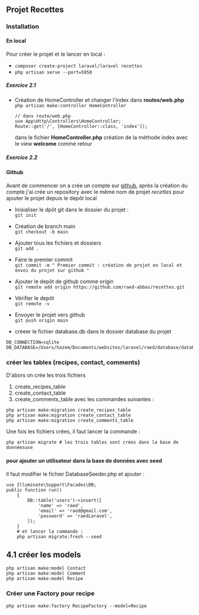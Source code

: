 ## Projet Recettes

### Installation
#### En local
Pour créer le projet et le lancer en local :  
- ``` composer create-project laravel/laravel recettes ```
- ``` php artisan serve --port=5050 ```
##### Exercice 2.1
- Création de HomeController et changer l'index dans **routes/web.php**
    ``` php artisan make:controller HomeController ```
    ``` 
    // dans route/web.php
    use App\Http\Controllers\HomeController;
    Route::get('/', [HomeController::class, 'index']);
    ```
    dans le fichier **HomeController.php** création de la méthode index avec le view **welcome** comme retour
##### Exercice 2.2
#### Github
Avant de commencer on a crée un compte sur [github](https://github.com), après la création du compte j'ai crée un repository avec le même nom de projet *recettes* pour ajouter le projet depuis le depôt local
- Inisialiser le dpôt git dans le dossier du projet :  
   ``` git init ```
- Création de branch main   
   ``` git checkout -b main ```
- Ajouter tous les fichiers et dossiers    
    ``` git add . ```
- Faire le premier commit  
    ``` git commit -m " Premier commit : création de projet en local et envoi du projet sur github " ```
- Ajouter le depôt de github comme origin  
    ``` git remote add origin https://github.com/raed-abbas/recettes.git ```
- Vérifier le depôt   
    ```git remote -v ```
- Envoyer le projet vers github   
    ``` git push origin main ```

- créeer le fichier database.db dans le dossier database du projet
```
DB_CONNECTION=sqlite
DB_DATABASE=/Users/hazem/Documents/websites/laravel/raed/database/database.db
```

### créer les tables (recipes, contact, comments)
D'abors on crée les trois fichiers 
1. create_recipes_table
2. create_contact_table 
3. create_comments_table 
avec les commandes suivantes :
```
php artisan make:migration create_recipes_table
php artisan make:migration create_contact_table
php artisan make:migration create_comments_table
```
Une fois les fichiers crées, il faut lancer la commande :
```
php artisan migrate # les trois tables sont crées dans la base de donnéesuse 
```
#### pour ajouter un utilisateur dans la base de données avec seed
Il faut modifier le fichier DatabaseSeeder.php et ajouter :
```
use Illuminate\Support\Facades\DB;
public function run()
    {
        DB::table('users')->insert([
            'name' => 'raed',
            'email' => 'raed@gmail.com',
            'password' => 'raedLaravel',
        ]);
    }
    # et lancer la commande :
    php artisan migrate:fresh --seed
```
## 4.1 créer les models
```
php artisan make:model Contact
php artisan make:model Comment
php artisan make:model Recipe
```
### Créer une Factory pour recipe 
```
php artisan make:factory RecipeFactory --model=Recipe 
```

